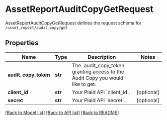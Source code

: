 # AssetReportAuditCopyGetRequest

AssetReportAuditCopyGetRequest defines the request schema for `/asset_report/audit_copy/get`
## Properties
Name | Type | Description | Notes
------------ | ------------- | ------------- | -------------
**audit_copy_token** | **str** | The &#x60;audit_copy_token&#x60; granting access to the Audit Copy you would like to get. | 
**client_id** | **str** | Your Plaid API &#x60;client_id&#x60;. | [optional] 
**secret** | **str** | Your Plaid API &#x60;secret&#x60;. | [optional] 

[[Back to Model list]](../README.md#documentation-for-models) [[Back to API list]](../README.md#documentation-for-api-endpoints) [[Back to README]](../README.md)


